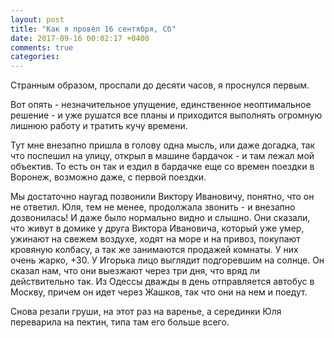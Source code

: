 ```yaml
---
layout: post
title: "Как я провёл 16 сентября, Сб"
date: 2017-09-16 00:02:17 +0400
comments: true
categories: 
---
```

Странным образом, проспали до десяти часов, я проснулся первым.

Вот опять - незначительное упущение, единственное неоптимальное решение - и уже рушатся все планы и приходится выполнять огромную лишнюю работу и тратить кучу времени.


Тут мне внезапно пришла в голову одна мысль, или даже догадка, так что поспешил на улицу, открыл в машине бардачок - и там лежал мой объектив. То есть он так и ездил в бардачке еще со времен поездки в Воронеж, возможно даже, с первой поездки.


Мы достаточно наугад позвонили Виктору Ивановичу, понятно, что он не ответил. Юля, тем не менее, продолжала звонить - и внезапно дозвонилась! И даже было нормально видно и слышно. Они сказали, что живут в домике у друга Виктора Ивановича, который уже умер, ужинают на свежем воздухе, ходят на море и на привоз, покупают кровяную колбасу, а так же занимаются продажей комнаты. У них очень жарко, +30. У Игорька лицо выглядит подгоревшим на солнце. Он сказал нам, что они выезжают через три дня, что вряд ли действительно так. Из Одессы дважды в день отправляется автобус в Москву, причем он идет через Жашков, так что они на нем и поедут.

Снова резали груши, на этот раз на варенье, а серединки Юля переварила на пектин, типа там его больше всего.